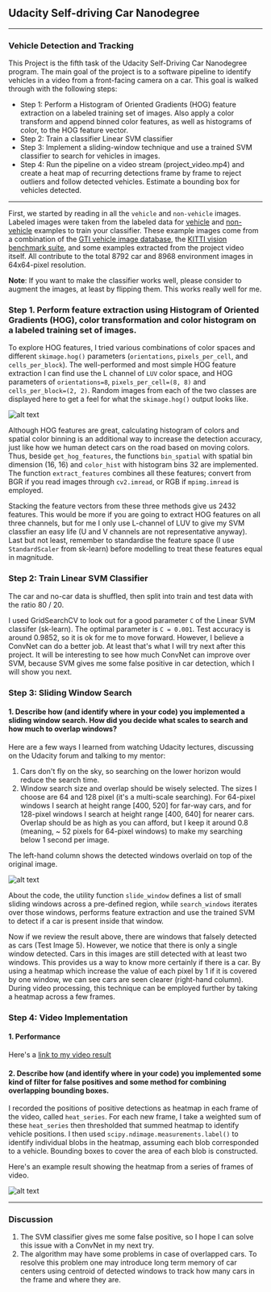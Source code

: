 ## Udacity Self-driving Car Nanodegree

---

### **Vehicle Detection and Tracking**

This Project is the fifth task of the Udacity Self-Driving Car Nanodegree program. The main goal of the project is to a software pipeline to identify vehicles in a video from a front-facing camera on a car. This goal is walked through with the following steps:

* Step 1: Perform a Histogram of Oriented Gradients (HOG) feature extraction on a labeled training set of images. Also apply a color transform and append binned color features, as well as histograms of color, to the HOG feature vector.
* Step 2: Train a classifier Linear SVM classifier
* Step 3: Implement a sliding-window technique and use a trained SVM classifier to search for vehicles in images.
* Step 4: Run the pipeline on a video stream (project_video.mp4) and create a heat map of recurring detections frame by frame to reject outliers and follow detected vehicles. Estimate a bounding box for vehicles detected.

[//]: # (Image References)
[LUV]: ./output_images/LUV.png
[multi_detect]: ./output_images/multi_detect.png
[time_series]: ./output_images/time_series.png

---

First, we started by reading in all the `vehicle` and `non-vehicle` images. Labeled images were taken from the labeled data for [vehicle](https://s3.amazonaws.com/udacity-sdc/Vehicle_Tracking/vehicles.zip) and [non-vehicle](https://s3.amazonaws.com/udacity-sdc/Vehicle_Tracking/non-vehicles.zip) examples to train your classifier.  These example images come from a combination of the [GTI vehicle image database](http://www.gti.ssr.upm.es/data/Vehicle_database.html), the [KITTI vision benchmark suite](http://www.cvlibs.net/datasets/kitti/), and some examples extracted from the project video itself. All contribute to the total 8792 car and 8968 environment images in 64x64-pixel resolution.

**Note**: If you want to make the classifier works well, please consider to augment the images, at least by flipping them. This works really well for me.

### Step 1. Perform feature extraction using Histogram of Oriented Gradients (HOG), color transformation and color histogram  on a labeled training set of images.

To explore HOG features, I tried various combinations of color spaces and different `skimage.hog()` parameters (`orientations`, `pixels_per_cell`, and `cells_per_block`).  The well-performed and most simple HOG feature extraction I can find use the L channel of `LUV` color space, and HOG parameters of `orientations=8`, `pixels_per_cell=(8, 8)` and `cells_per_block=(2, 2)`. Random images from each of the two classes are displayed here to get a feel for what the `skimage.hog()` output looks like.

![alt text][LUV]

Although HOG features are great, calculating histogram of colors and spatial color binning is an additional way to increase the detection accuracy, just like how we human detect cars on the road based on moving colors. Thus, beside `get_hog_features`, the functions `bin_spatial` with spatial bin dimension (16, 16) and `color_hist` with histogram bins 32 are implemented. The function `extract_features` combines all these features; convert from BGR if you read images through `cv2.imread`, or RGB if `mpimg.imread` is employed.

Stacking the feature vectors from these three methods give us 2432 features. This would be more if you are going to extract HOG features on all three channels, but for me I only use L-channel of LUV to give my SVM classfier an easy life (U and V channels are not representative anyway). Last but not least, remember to standardise the feature space (I use `StandardScaler` from sk-learn) before modelling to treat these features equal in magnitude.

### Step 2: Train Linear SVM Classifier

The car and no-car data is shuffled, then split into train and test data with the ratio 80 / 20.

I used GridSearchCV to look out for a good parameter `C` of the Linear SVM classifer (sk-learn). The optimal parameter is `C = 0.001`. Test accuracy is around 0.9852, so it is ok for me to move forward. However, I believe a ConvNet can do a better job. At least that's what I will try next after this project. It will be interesting to see how much ConvNet can improve over SVM, because SVM gives me some false positive in car detection, which I will show you next.

### Step 3: Sliding Window Search

#### 1. Describe how (and identify where in your code) you implemented a sliding window search.  How did you decide what scales to search and how much to overlap windows?

Here are a few ways I learned from watching Udacity lectures, discussing on the Udacity forum and talking to my mentor:

1. Cars don't fly on the sky, so searching on the lower horizon would reduce the search time.
2. Window search size and overlap should be wisely selected. The sizes I choose are 64 and 128 pixel (it's a multi-scale searching). For 64-pixel windows I search at height range [400, 520] for far-way cars, and for 128-pixel windows I search at height range [400, 640] for nearer cars. Overlap should be as high as you can afford, but I keep it around 0.8 (meaning, ~ 52 pixels for 64-pixel windows) to make my searching below 1 second per image.

The left-hand column shows the detected windows overlaid on top of the original image.

![alt text][multi_detect]

About the code, the utility function `slide_window` defines a list of small sliding windows across a pre-defined region, while `search_windows` iterates over those windows, performs feature extraction and use the trained SVM to detect if a car is present inside that window.

Now if we review the result above, there are windows that falsely detected as cars (Test Image 5). However, we notice that there is only a single window detected. Cars in this images are still detected with at least two windows. This provides us a way to know more certainly if there is a car. By using a heatmap which increase the value of each pixel by 1 if it is covered by one window, we can see cars are seen clearer (right-hand column). During video processing, this technique can be employed further by taking a heatmap across a few frames.

### Step 4: Video Implementation

#### 1. Performance

Here's a [link to my video result](./output_images/project_video_processed.mp4)

#### 2. Describe how (and identify where in your code) you implemented some kind of filter for false positives and some method for combining overlapping bounding boxes.

I recorded the positions of positive detections as heatmap in each frame of the video, called `heat_series`.  For each new frame, I take a weighted sum of these `heat_series` then thresholded that summed heatmap to identify vehicle positions.  I then used `scipy.ndimage.measurements.label()` to identify individual blobs in the heatmap, assuming each blob corresponded to a vehicle. Bounding boxes to cover the area of each blob is constructed.  

Here's an example result showing the heatmap from a series of frames of video.

![alt text][time_series]

---

### Discussion

1. The SVM classifier gives me some false positive, so I hope I can solve this issue with a ConvNet in my next try.
2. The algorithm may have some problems in case of overlapped cars. To resolve this problem one may introduce long term memory of car centers using centroid of detected windows to track how many cars in the frame and where they are.

